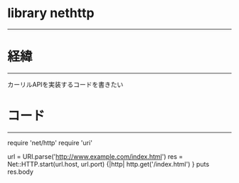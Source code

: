 # library nethttp
***
# 経緯
***
カーリルAPIを実装するコードを書きたい

# コード
***


require 'net/http'
require 'uri'

url = URI.parse('http://www.example.com/index.html')
res = Net::HTTP.start(url.host, url.port) {|http|
  http.get('/index.html')
}
puts res.body